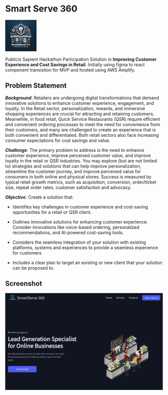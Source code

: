 # Smart Serve 360
<img src="./brand-image.png" alt="Logo" width="100px" height="100px"/>

Publicis Sapient Hackathon Participation Solution in **Improving Customer Experience and Cost Savings in Retail**. Initially using figma to react component transistion for MVP and hosted using AWS Amplify.

## Problem Statement
***Background***: Retailers are undergoing digital transformations that demand innovative solutions to enhance customer experience, engagement, and loyalty. In the Retail sector, personalization, rewards, and immersive shopping experiences are crucial for attracting and retaining customers. Meanwhile, in food retail, Quick Service Restaurants (QSR) require efficient and convenient ordering processes to meet the need for convenience from their customers, and many are challenged to create an experience that is both convenient and differentiated. Both retail sectors also face increasing consumer expectations for cost savings and value.



***Challenge***: The primary problem to address is the need to enhance customer experience, improve perceived customer value, and improve loyalty in the retail or QSR industries. You may explore (but are not limited to) strategies and solutions that can help improve personalization, streamline the customer journey, and improve perceived value for consumers in both online and physical stores. Success is measured by typical retail growth metrics, such as acquisition, conversion, order/ticket size, repeat order rates, customer satisfaction and advocacy.



***Objective***: Create a solution that:

- Identifies key challenges in customer experience and cost-saving opportunities for a retail or QSR client.

- Outlines innovative solutions for enhancing customer experience. Consider innovations like voice-based ordering, personalized recommendations, and AI-powered cost-saving tools.

- Considers the seamless integration of your solution with existing platforms, systems and experiences to provide a seamless experience for customers

- Includes a clear plan to target an existing or new client that your solution can be proposed to.

## Screenshot
<img src="./Screen.png" alt="the screenshot of the app large screen"/>

